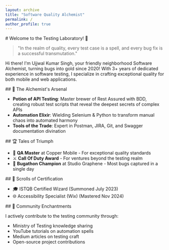 ```yaml
---
layout: archive
title: "Software Quality Alchemist"
permalink: /
author_profile: true
---
```


<div class="intro-section" markdown="1">
# Welcome to the Testing Laboratory! 🧪

> "In the realm of quality, every test case is a spell, and every bug fix is a successful transmutation."

Hi there! I'm Ujjwal Kumar Singh, your friendly neighborhood Software Alchemist, turning bugs into gold since 2020! With 3+ years of dedicated experience in software testing, I specialize in crafting exceptional quality for both mobile and web applications.

</div>

<div class="skills-section" markdown="1">
## 🔮 The Alchemist's Arsenal

- **Potion of API Testing**: Master brewer of Rest Assured with BDD, creating robust test scripts that reveal the deepest secrets of complex APIs
- **Automation Elixir**: Wielding Selenium & Python to transform manual chaos into automated harmony
- **Tools of the Trade**: Expert in Postman, JIRA, Git, and Swagger documentation divination

</div>

<div class="achievements-section" markdown="1">
## 🏆 Tales of Triumph

- 👑 **QA Master** at Copper Mobile - For exceptional quality standards
- ⚔️ **Call Of Duty Award** - For ventures beyond the testing realm
- 🏅 **Bugathon Champion** at Studio Graphene - Most bugs captured in a single day

</div>

<div class="certifications-section" markdown="1">
## 📜 Scrolls of Certification

- 🎓 ISTQB Certified Wizard (Summoned July 2023)
- 🌐 Accessibility Specialist (Wix) (Mastered Nov 2024)

</div>

<div class="community-section" markdown="1">
## 🤝 Community Enchantments

I actively contribute to the testing community through:
- Ministry of Testing knowledge sharing
- YouTube tutorials on automation spells
- Medium articles on testing craft
- Open-source project contributions

</div>